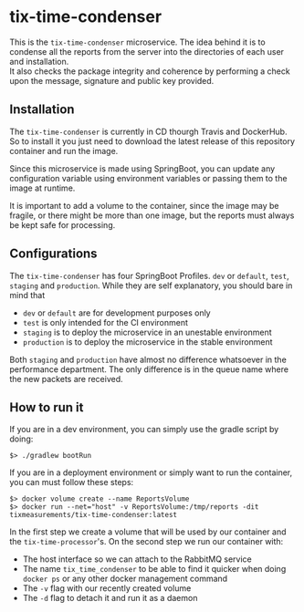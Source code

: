 # tix-time-condenser

This is the `tix-time-condenser` microservice. The idea behind it is to condense all the reports from the server into the directories of each user and installation.  
It also checks the package integrity and coherence by performing a check upon the message, signature and public key provided.

## Installation

The `tix-time-condenser` is currently in CD thourgh Travis and DockerHub. So to install it you just need to download the latest release of this repository container and run the image.

Since this microservice is made using SpringBoot, you can update any configuration variable using environment variables or passing them to the image at runtime.

It is important to add a volume to the container, since the image may be fragile, or there might be more than one image, but the reports must always be kept safe for processing.

## Configurations

The `tix-time-condenser` has four SpringBoot Profiles. `dev` or `default`, `test`, `staging` and `production`. While they are self explanatory, you should bare in mind that

  * `dev` or `default` are for development purposes only
  * `test` is only intended for the CI environment
  * `staging` is to deploy the microservice in an unestable environment
  * `production` is to deploy the microservice in the stable environment
  
Both `staging` and `production` have almost no difference whatsoever in the performance department. The only difference is in the queue name where the new packets are received.

## How to run it

If you are in a dev environment, you can simply use the gradle script by doing:
```
$> ./gradlew bootRun
```

If you are in a deployment environment or simply want to run the container, you can must follow these steps:
```
$> docker volume create --name ReportsVolume
$> docker run --net="host" -v ReportsVolume:/tmp/reports -dit tixmeasurements/tix-time-condenser:latest
```

In the first step we create a volume that will be used by our container and the `tix-time-processor`'s. 
On the second step we run our container with:

  * The host interface so we can attach to the RabbitMQ service
  * The name `tix_time_condenser` to be able to find it quicker when doing `docker ps` or any other docker management command
  * The `-v` flag with our recently created volume
  * The `-d` flag to detach it and run it as a daemon